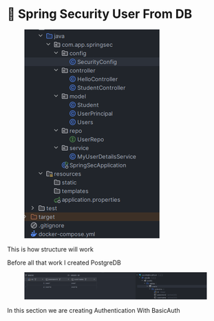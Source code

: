# 🥈 Spring Security User From DB

<figure><img src="../../.gitbook/assets/image (10).png" alt=""><figcaption></figcaption></figure>

This is how structure will work

Before all that work I created PostgreDB

<figure><img src="../../.gitbook/assets/image (14).png" alt=""><figcaption></figcaption></figure>

In this section we are creating Authentication With BasicAuth
